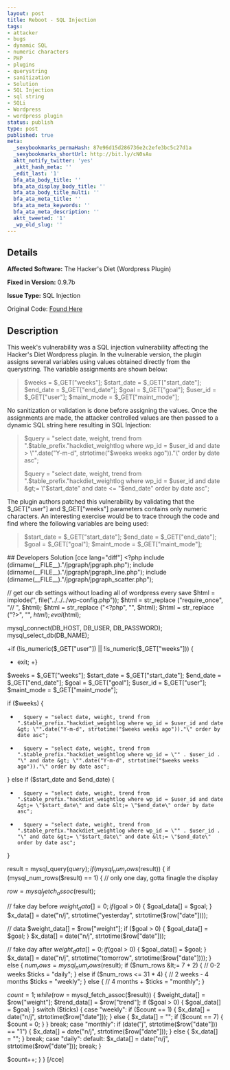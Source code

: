 ```yaml
---
layout: post
title: Reboot - SQL Injection
tags:
- attacker
- bugs
- dynamic SQL
- numeric characters
- PHP
- plugins
- querystring
- sanitization
- Solution
- SQL Injection
- sql string
- SQLi
- Wordpress
- wordpress plugin
status: publish
type: post
published: true
meta:
  _sexybookmarks_permaHash: 87e96d15d286736e2c2efe3bc5c27d1a
  _sexybookmarks_shortUrl: http://bit.ly/cN0sAu
  aktt_notify_twitter: 'yes'
  _aktt_hash_meta: ''
  _edit_last: '1'
  bfa_ata_body_title: ''
  bfa_ata_display_body_title: ''
  bfa_ata_body_title_multi: ''
  bfa_ata_meta_title: ''
  bfa_ata_meta_keywords: ''
  bfa_ata_meta_description: ''
  aktt_tweeted: '1'
  _wp_old_slug: ''
---
```

## Details
__Affected Software:__ The Hacker's Diet (Wordpress Plugin)

__Fixed in Version:__  0.9.7b

__Issue Type:__ SQL Injection

Original Code: <a title="reboot" href="http://spotthevuln.com/2010/07/reboot/" target="_blank">Found    Here</a>
## Description
This week's vulnerability was a SQL injection vulnerability affecting the Hacker's Diet Wordpress plugin. In the vulnerable version, the plugin assigns several variables using values obtained directly from the querystring. The variable assignments are shown below:
<blockquote>$weeks = $_GET["weeks"];
$start_date = $_GET["start_date"];
$end_date = $_GET["end_date"];
$goal = $_GET["goal"];
$user_id = $_GET["user"];
$maint_mode = $_GET["maint_mode"];</blockquote>
No sanitization or validation is done before assigning the values. Once the assignments are made, the attacker controlled values are then passed to a dynamic SQL string here resulting in SQL Injection:
<blockquote>$query = "select date, weight, trend from ".$table_prefix."hackdiet_weightlog where wp_id = $user_id and date &gt; \"".date("Y-m-d", strtotime("$weeks weeks ago"))."\" order by date asc";

$query = "select date, weight, trend from ".$table_prefix."hackdiet_weightlog where wp_id = $user_id and date &gt;= \"$start_date\" and date &lt;= \"$end_date\" order by date asc";</blockquote>
The plugin authors patched this vulnerability by validating that the $_GET["user"] and $_GET["weeks"] parameters contains only numeric characters. An interesting exercise would be to trace through the code and find where the following variables are being used:
<blockquote>
$start_date = $_GET["start_date"];
$end_date = $_GET["end_date"];
$goal = $_GET["goal"];
$maint_mode = $_GET["maint_mode"];</blockquote>
## Developers Solution
[cce lang="diff"]
&lt;?php
include (dirname(__FILE__)."/jpgraph/jpgraph.php");
include (dirname(__FILE__)."/jpgraph/jpgraph_line.php");
include (dirname(__FILE__)."/jpgraph/jpgraph_scatter.php");

// get our db settings without loading all of wordpress every save
$html = implode('', file("../../../wp-config.php"));
$html = str_replace ("require_once", "// ", $html);
$html = str_replace ("&lt;?php", "", $html);
$html = str_replace ("?&gt;", "", $html);
eval($html);

mysql_connect(DB_HOST, DB_USER, DB_PASSWORD);
mysql_select_db(DB_NAME);

+if (!is_numeric($_GET["user"]) || !is_numeric($_GET["weeks"])) {
+   exit;
+}

$weeks = $_GET["weeks"];
$start_date = $_GET["start_date"];
$end_date = $_GET["end_date"];
$goal = $_GET["goal"];
$user_id = $_GET["user"];
$maint_mode = $_GET["maint_mode"];

if ($weeks) {
-       $query = "select date, weight, trend from ".$table_prefix."hackdiet_weightlog where wp_id = $user_id and date &gt; \"".date("Y-m-d", strtotime("$weeks weeks ago"))."\" order by date asc";
+       $query = "select date, weight, trend from ".$table_prefix."hackdiet_weightlog where wp_id = \"" . $user_id . "\" and date &gt; \"".date("Y-m-d", strtotime("$weeks weeks ago"))."\" order by date asc";
} else if ($start_date and $end_date) {
-       $query = "select date, weight, trend from ".$table_prefix."hackdiet_weightlog where wp_id = $user_id and date &gt;= \"$start_date\" and date &lt;= \"$end_date\" order by date asc";
+       $query = "select date, weight, trend from ".$table_prefix."hackdiet_weightlog where wp_id = \"" . $user_id . "\" and date &gt;= \"$start_date\" and date &lt;= \"$end_date\" order by date asc";
}

result = mysql_query($query);
if (mysql_num_rows($result)) {
if (mysql_num_rows($result) == 1) {
// only one day, gotta finagle the display

$row = mysql_fetch_assoc($result);

// fake day before
$weight_data[] = 0;
if ($goal &gt; 0) {
$goal_data[] = $goal;
}
$x_data[] = date("n/j", strtotime("yesterday", strtotime($row["date"])));

// data
$weight_data[] = $row["weight"];
if ($goal &gt; 0) {
$goal_data[] = $goal;
}
$x_data[] = date("n/j", strtotime($row["date"]));

// fake day after
$weight_data[] = 0;
if ($goal &gt; 0) {
$goal_data[] = $goal;
}
$x_data[] = date("n/j", strtotime("tomorrow", strtotime($row["date"])));
} else {
$num_rows = mysql_num_rows($result);
if ($num_rows &lt;= 7 * 2) { // 0-2 weeks
$ticks = "daily";
} else if ($num_rows &lt;= 31 * 4) { // 2 weeks - 4 months
$ticks = "weekly";
} else { // 4 months +
$ticks = "monthly";
}

$count = 1;
while ($row = mysql_fetch_assoc($result)) {
$weight_data[] = $row["weight"];
$trend_data[] = $row["trend"];
if ($goal &gt; 0) {
$goal_data[] = $goal;
}
switch ($ticks) {
case "weekly":
if ($count == 1) {
$x_data[] = date("n/j", strtotime($row["date"]));
} else {
$x_data[] = "";
if ($count == 7) {
$count = 0;
}
}
break;
case "monthly":
if (date("j", strtotime($row["date"])) == "1") {
$x_data[] = date("n/j", strtotime($row["date"]));
} else {
$x_data[] = "";
}
break;
case "daily":
default:
$x_data[] = date("n/j", strtotime($row["date"]));
break;
}

$count++;
}
}
[/cce]
